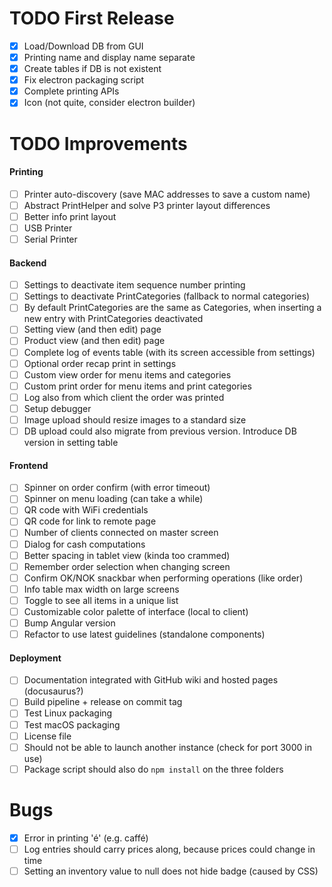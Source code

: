 # TODO First Release
- [x] Load/Download DB from GUI 
- [x] Printing name and display name separate
- [x] Create tables if DB is not existent
- [x] Fix electron packaging script
- [x] Complete printing APIs
- [x] Icon (not quite, consider electron builder)
# TODO Improvements
#### Printing
- [ ] Printer auto-discovery (save MAC addresses to save a custom name)
- [ ] Abstract PrintHelper and solve P3 printer layout differences
- [ ] Better info print layout
- [ ] USB Printer
- [ ] Serial Printer
#### Backend
- [ ] Settings to deactivate item sequence number printing
- [ ] Settings to deactivate PrintCategories (fallback to normal categories)
- [ ] By default PrintCategories are the same as Categories, when inserting a new entry with PrintCategories deactivated
- [ ] Setting view (and then edit) page
- [ ] Product view (and then edit) page
- [ ] Complete log of events table (with its screen accessible from settings)
- [ ] Optional order recap print in settings
- [ ] Custom view order for menu items and categories
- [ ] Custom print order for menu items and print categories
- [ ] Log also from which client the order was printed
- [ ] Setup debugger
- [ ] Image upload should resize images to a standard size
- [ ] DB upload could also migrate from previous version. Introduce DB version in setting table
#### Frontend
- [ ] Spinner on order confirm (with error timeout)
- [ ] Spinner on menu loading (can take a while)
- [ ] QR code with WiFi credentials
- [ ] QR code for link to remote page
- [ ] Number of clients connected on master screen
- [ ] Dialog for cash computations
- [ ] Better spacing in tablet view (kinda too crammed)
- [ ] Remember order selection when changing screen
- [ ] Confirm OK/NOK snackbar when performing operations (like order)
- [ ] Info table max width on large screens
- [ ] Toggle to see all items in a unique list
- [ ] Customizable color palette of interface (local to client)
- [ ] Bump Angular version
- [ ] Refactor to use latest guidelines (standalone components)
#### Deployment
- [ ] Documentation integrated with GitHub wiki and hosted pages (docusaurus?)
- [ ] Build pipeline + release on commit tag
- [ ] Test Linux packaging
- [ ] Test macOS packaging
- [ ] License file
- [ ] Should not be able to launch another instance (check for port 3000 in use)
- [ ] Package script should also do `npm install` on the three folders
# Bugs
- [x] Error in printing 'é' (e.g. caffé)
- [ ] Log entries should carry prices along, because prices could change in time
- [ ] Setting an inventory value to null does not hide badge (caused by CSS)
